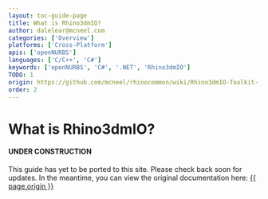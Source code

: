 ```yaml
---
layout: toc-guide-page
title: What is Rhino3dmIO?
author: dalelear@mcneel.com
categories: ['Overview']
platforms: ['Cross-Platform']
apis: ['openNURBS']
languages: ['C/C++', 'C#']
keywords: ['openNURBS', 'C#', '.NET', 'Rhino3dmIO']
TODO: 1
origin: https://github.com/mcneel/rhinocommon/wiki/Rhino3dmIO-Toolkit-(OpenNURBS-build)
order: 2
---
```


# What is Rhino3dmIO?

<div class="bs-callout bs-callout-danger">
  <h4>UNDER CONSTRUCTION</h4>
  <p>This guide has yet to be ported to this site.  Please check back soon for updates.  
  In the meantime, you can view the original documentation here:
  <a href="{{ page.origin }}">{{ page.origin }}</a></p>
</div>
